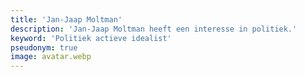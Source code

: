 ```yaml
---
title: 'Jan-Jaap Moltman'
description: 'Jan-Jaap Moltman heeft een interesse in politiek.'
keyword: 'Politiek actieve idealist'
pseudonym: true
image: avatar.webp
---
```

